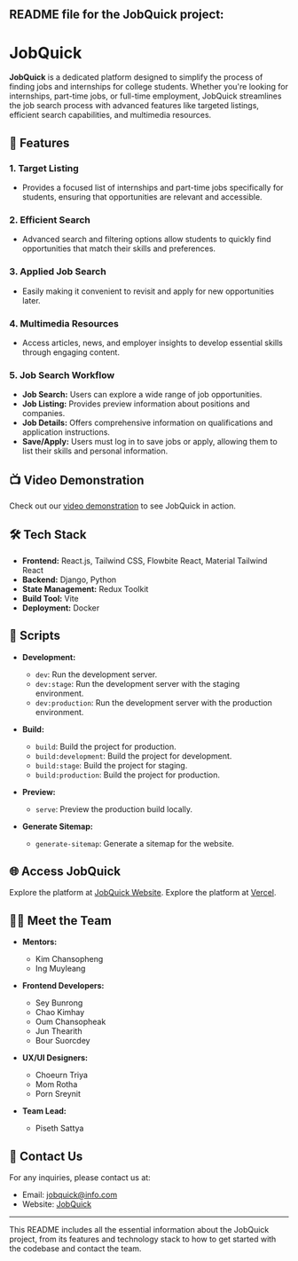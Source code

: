 README file for the JobQuick project:
---

# JobQuick

**JobQuick** is a dedicated platform designed to simplify the process of finding jobs and internships for college students. Whether you're looking for internships, part-time jobs, or full-time employment, JobQuick streamlines the job search process with advanced features like targeted listings, efficient search capabilities, and multimedia resources.

## 🚀 Features

### 1. **Target Listing**
   - Provides a focused list of internships and part-time jobs specifically for students, ensuring that opportunities are relevant and accessible.

### 2. **Efficient Search**
   - Advanced search and filtering options allow students to quickly find opportunities that match their skills and preferences.

### 3. **Applied Job Search**
   - Easily making it convenient to revisit and apply for new opportunities later.

### 4. **Multimedia Resources**
   - Access articles, news, and employer insights to develop essential skills through engaging content.

### 5. **Job Search Workflow**
   - **Job Search:** Users can explore a wide range of job opportunities.
   - **Job Listing:** Provides preview information about positions and companies.
   - **Job Details:** Offers comprehensive information on qualifications and application instructions.
   - **Save/Apply:** Users must log in to save jobs or apply, allowing them to list their skills and personal information.

## 📺 Video Demonstration

Check out our [video demonstration](https://jobquick.techinsights.guru/) to see JobQuick in action.

## 🛠️ Tech Stack

- **Frontend:** React.js, Tailwind CSS, Flowbite React, Material Tailwind React
- **Backend:** Django, Python
- **State Management:** Redux Toolkit
- **Build Tool:** Vite
- **Deployment:** Docker

## 📝 Scripts

- **Development:**
  - `dev`: Run the development server.
  - `dev:stage`: Run the development server with the staging environment.
  - `dev:production`: Run the development server with the production environment.

- **Build:**
  - `build`: Build the project for production.
  - `build:development`: Build the project for development.
  - `build:stage`: Build the project for staging.
  - `build:production`: Build the project for production.

- **Preview:**
  - `serve`: Preview the production build locally.

- **Generate Sitemap:**
  - `generate-sitemap`: Generate a sitemap for the website.

## 🌐 Access JobQuick

Explore the platform at [JobQuick Website](https://jobquick.techinsights.guru/).
Explore the platform at [Vercel](https://jobfinder-eta-dun.vercel.app/).

## 🧑‍💻 Meet the Team

- **Mentors:**
  - Kim Chansopheng
  - Ing Muyleang

- **Frontend Developers:**
  - Sey Bunrong
  - Chao Kimhay
  - Oum Chansopheak
  - Jun Thearith
  - Bour Suorcdey

- **UX/UI Designers:**
  - Choeurn Triya
  - Mom Rotha
  - Porn Sreynit

- **Team Lead:**
  - Piseth Sattya

## 💬 Contact Us

For any inquiries, please contact us at:

- Email: jobquick@info.com
- Website: [JobQuick](https://jobquick.techinsights.guru)

---

This README includes all the essential information about the JobQuick project, from its features and technology stack to how to get started with the codebase and contact the team.